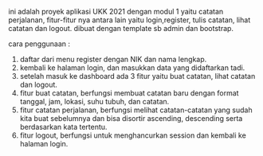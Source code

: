 ini adalah proyek aplikasi UKK 2021 dengan modul 1 yaitu catatan perjalanan, fitur-fitur nya antara lain yaitu login,register, tulis catatan, lihat catatan dan logout.
dibuat dengan template sb admin dan bootstrap.


cara penggunaan :
1. daftar dari menu register dengan NIK dan nama lengkap.
2. kembali ke halaman login, dan masukkan data yang didaftarkan tadi.
3. setelah masuk ke dashboard ada 3 fitur yaitu buat catatan, lihat catatan dan logout.
4. fitur buat catatan, berfungsi membuat catatan baru dengan format tanggal, jam, lokasi, suhu tubuh, dan catatan.
5. fitur catatan perjalanan, berfungsi melihat catatan-catatan yang sudah kita buat sebelumnya dan bisa disortir ascending, descending serta berdasarkan kata tertentu.
6. fitur logout, berfungsi untuk menghancurkan session dan kembali ke halaman login.
